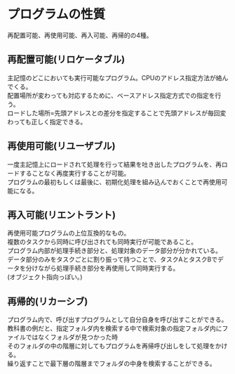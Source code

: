 <h1>プログラムの性質</h1>
再配置可能、再使用可能、再入可能、再帰的の4種。
<h2>再配置可能(リロケータブル)</h2>
主記憶のどこにおいても実行可能なプログラム。CPUのアドレス指定方法が絡んでくる。<br>
配置場所が変わっても対応するために、ベースアドレス指定方式での指定を行う。<br>
ロードした場所=先頭アドレスとの差分を指定することで先頭アドレスが毎回変わっても正しく指定できる。
<h2>再使用可能(リユーザブル)</h2>
一度主記憶上にロードされて処理を行って結果を吐き出したプログラムを、再ロードすることなく再度実行することが可能。<br>
プログラムの最初もしくは最後に、初期化処理を組み込んでおくことで再使用可能になる。
<h2>再入可能(リエントラント)</h2>
再使用可能プログラムの上位互換的なもの。<br>
複数のタスクから同時に呼び出されても同時実行が可能であること。<br>
プログラム内部が処理手続き部分と、処理対象のデータ部分が分かれている。<br>
データ部分のみをタスクごとに割り振って持つことで、タスクAとタスクBでデータを分けながら処理手続き部分を再使用して同時実行する。<br>
(オブジェクト指向っぽい。)
<h2>再帰的(リカーシブ)</h2>
プログラム内で、呼び出すプログラムとして自分自身を呼び出すことができる。<br>
教科書の例だと、指定フォルダ内を検索する中で検索対象の指定フォルダ内にファイルではなくフォルダが見つかった時<br>
そのフォルダの中の階層に対してもプログラムを再帰呼び出しをして処理をかける。<br>
繰り返すことで最下層の階層までフォルダの中身を検索することができる。
